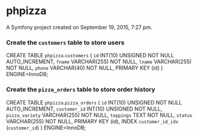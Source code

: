 phpizza
=======

A Symfony project created on September 19, 2015, 7:27 pm.



### Create the `customers` table to store users

CREATE TABLE `phpizza`.`customers` (
	`id` INT(10) UNSIGNED NOT NULL AUTO_INCREMENT,
	`fname` VARCHAR(255) NOT NULL,
	`lname` VARCHAR(255) NOT NULL,
	`phone` VARCHAR(40) NOT NULL,
	PRIMARY KEY (id)
)
ENGINE=InnoDB;


### Create the `pizza_orders` table to store order history

CREATE TABLE `phpizza`.`pizza_orders` (
	`id` INT(10) UNSIGNED NOT NULL AUTO_INCREMENT,
	`customer_id` INT(10) UNSIGNED NOT NULL,
	`pizza_variety` VARCHAR(255) NOT NULL,
	`toppings` TEXT NOT NULL,
	`status` VARCHAR(255) NOT NULL,
	PRIMARY KEY (id),
	INDEX `customer_id_idx` (`customer_id`)
)
ENGINE=InnoDB;
